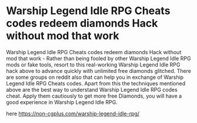 # Warship Legend Idle RPG Cheats codes redeem diamonds Hack without mod that work

Warship Legend Idle RPG Cheats codes redeem diamonds Hack without mod that work - Rather than being fooled by other Warship Legend Idle RPG mods or fake tools, resort to this real-working Warship Legend Idle RPG hack above to advance quickly with unlimited free diamonds glitched. There are some groups on reddit also that can help you in exchange of Warship Legend Idle RPG Cheats codes. Apart from this the techniques mentioned above are the best way to understand Warship Legend Idle RPG codes cheat. Apply them cautiously to get more free Diamonds, you will have a good experience in Warship Legend Idle RPG.

here https://non-cgplus.com/warship-legend-idle-rpg/

